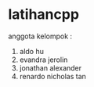 # latihancpp
anggota kelompok :
1. aldo hu
2. evandra jerolin
3. jonathan alexander
4. renardo nicholas tan
